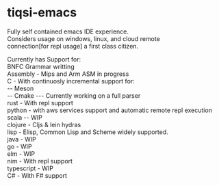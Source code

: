 # tiqsi-emacs

Fully self contained emacs IDE experience.  
Considers usage on windows, linux, and cloud remote  
connection[for repl usage] a first class citizen.  

Currently has Support for:  
  BNFC Grammar writting  
  Assembly - Mips and Arm ASM in progress  
  C - With continuosly incremental support for:  
    -- Meson  
    -- Cmake --- Currently working on a full parser  
  rust - With repl support  
  python - with aws services support and automatic remote repl execution  
  scala -- WIP  
  clojure - Cljs & lein hydras  
  lisp - Elisp, Common Lisp and Scheme widely supported.  
  java - WIP  
  go - WIP  
  elm - WIP  
  nim - With repl support  
  typescript - WIP  
  C# - With F# support  
